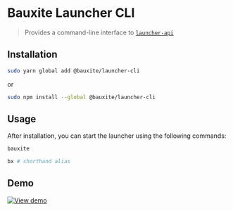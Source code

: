 # Bauxite Launcher CLI

> Provides a command-line interface to [`launcher-api`](../packages/launcher-api)

## Installation

```bash
sudo yarn global add @bauxite/launcher-cli
```

or

```bash
sudo npm install --global @bauxite/launcher-cli
```

## Usage

After installation, you can start the launcher using the following commands:

```bash
bauxite

bx # shorthand alias
```

## Demo

[![View demo](https://asciinema.org/a/rSXC0sPNiQ33vrP6J98gEcQcR.png)](https://asciinema.org/a/rSXC0sPNiQ33vrP6J98gEcQcR)
